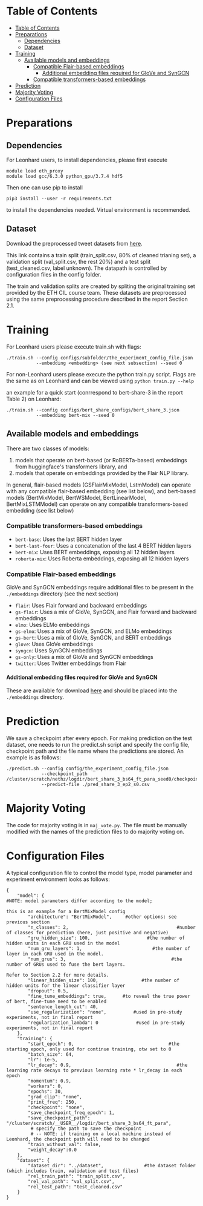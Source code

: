 # Table of Contents
- [Table of Contents](#table-of-contents)
- [Preparations](#preparations)
  - [Dependencies](#dependencies)
  - [Dataset](#dataset)
- [Training](#training)
  - [Available models and embeddings](#available-models-and-embeddings)
    - [Compatible Flair-based embeddings](#compatible-flair-based-embeddings)
      - [Additional embedding files required for GloVe and SynGCN](#additional-embedding-files-required-for-glove-and-syngcn)
    - [Compatible transformers-based embeddings](#compatible-transformers-based-embeddings)
- [Prediction](#prediction)
- [Majority Voting](#majority-voting)
- [Configuration Files](#configuration-files)

# Preparations

## Dependencies 
For Leonhard users, to install dependencies, please first execute
```
module load eth_proxy
module load gcc/6.3.0 python_gpu/3.7.4 hdf5
```
Then one can use pip to install
```
pip3 install --user -r requirements.txt
```
to install the dependencies needed. Virtual environment is recommended.

## Dataset
Download the preprocessed tweet datasets from [here](https://polybox.ethz.ch/index.php/s/Tb0QWEKEK9Bhiqy?path=%2Fdataset%2Ffinal_dataset).

This link contains a train split (train_split.csv, 80% of cleaned trianing set), a validation split (val_split.csv, the rest 20%) and a test split (test_cleaned.csv, label unknown). 
The datapath is controlled by configuration files in the config folder.

The train and validation splits are created by spliting the original training set provided by the ETH CIL course team.
These datasets are preprocessed using the same preprocessing procedure described in the report Section 2.1.

# Training
For Leonhard users please execute train.sh with flags:
```
./train.sh --config configs/subfolder/the_experiment_config_file.json 
           --embedding <embedding> (see next subsection) --seed 0
```

For non-Leonhard users please execute the python train.py script. Flags are the same as on Leonhard and can be viewed using `python train.py --help`


an example for a quick start (conrrespond to bert-share-3 in the report Table 2) on Leonhard:
```
./train.sh --config configs/bert_share_configs/bert_share_3.json 
           --embedding bert-mix --seed 0
```

## Available models and embeddings
There are two classes of models: 
1. models that operate on bert-based (or RoBERTa-based) embeddings from huggingface's transformers library, and 
2. models that operate on embeddings provided by the Flair NLP library. 

In general, flair-based models (GSFlairMixModel, LstmModel) can operate with any compatible flair-based embedding (see list below), and bert-based models (BertMixModel, BertWSModel, BertLinearModel, BertMixLSTMModel) can operate on any compatible transformers-based embedding (see list below)

### Compatible transformers-based embeddings
- `bert-base`: Uses the last BERT hidden layer
- `bert-last-four`: Uses a concatenation of the last 4 BERT hidden layers
- `bert-mix`: Uses BERT embeddings, exposing all 12 hidden layers
- `roberta-mix`: Uses Roberta embeddings, exposing all 12 hidden layers


### Compatible Flair-based embeddings
GloVe and SynGCN embeddings require additional files to be present in the `./embeddings` directory (see the next section)

- `flair`: Uses Flair forward and backward embeddings 
- `gs-flair`: Uses a mix of GloVe, SynGCN, and Flair forward and backward embeddings 
- `elmo`: Uses ELMo embeddings
- `gs-elmo`: Uses a mix of GloVe, SynGCN, and ELMo embeddings
- `gs-bert`: Uses a mix of GloVe, SynGCN, and BERT embeddings
- `glove`: Uses GloVe embeddings
- `syngcn`: Uses SynGCN embeddings
- `gs-only`: Uses a mix of GloVe and SynGCN embeddings
- `twitter`: Uses Twitter embeddings from Flair

#### Additional embedding files required for GloVe and SynGCN

These are available for download [here](https://polybox.ethz.ch/index.php/s/Tb0QWEKEK9Bhiqy?path=%2Fembeddings) and should be placed into the `./embeddings` directory.


# Prediction
We save a checkpoint after every epoch. For making prediction on the test dataset, one needs to run the 
predict.sh script and specify the config file, checkpoint path and the file name where the predictions are stored. An example is as follows:
```
./predict.sh --config config/the_experiment_config_file.json 
             --checkpoint_path /cluster/scratch/nethz/logdir/bert_share_3_bs64_ft_para_seed0/checkpoint_2.tar 
             --predict-file ./pred_share_3_ep2_s0.csv
```

# Majority Voting
The code for majority voting is in `maj_vote.py`. The file must be manually modified with the names of the prediction files to do majority voting on.

# Configuration Files
A typical configuration file to control the model type, model parameter and experiment environment looks as follows:

```
{
    "model": {                                                      #NOTE: model parameters differ according to the model;
                                                                                 this is an example for a BertMixModel config
        "architecture": "BertMixModel",     #other options: see previous section
        "n_classes": 2,                                        #number of classes for prediction (here, just positive and negative)
        "gru_hidden_size": 100,                     #the number of hidden units in each GRU used in the model
        "num_gru_layers": 1,                          #the number of layer in each GRU used in the model.
        "num_grus": 3,                                       #the number of GRUs used to fuse the bert layers. 
                                                                                Refer to Section 2.2 for more details.
        "linear_hidden_size": 100,                #the number of hidden units for the linear classifier layer 
        "dropout": 0.5, 
        "fine_tune_embeddings": true,      #to reveal the true power of bert, fine-tune need to be enabled
        "sentence_length_cut": 40, 
        "use_regularization": "none",          #used in pre-study experiments, not in final report
        "regularization_lambda": 0              #used in pre-study experiments, not in final report
    },
    "training": {
        "start_epoch": 0,                                   #the starting epoch, only used for continue training, otw set to 0
        "batch_size": 64,  
        "lr": 1e-5,
        "lr_decay": 0.9,                                       #the learning rate decays to previous learning rate * lr_decay in each epoch
        "momentum": 0.9,
        "workers": 0, 
        "epochs": 30,
        "grad_clip": "none",
        "print_freq": 250,
        "checkpoint": "none",
        "save_checkpoint_freq_epoch": 1,  
        "save_checkpoint_path": "/cluster/scratch/__USER__/logdir/bert_share_3_bs64_ft_para",  
         # specify the path to save the checkpoint 
         # -- NOTE: if training on a local machine instead of Leonhard, the checkpoint path will need to be changed
        "train_without_val": false,
        "weight_decay":0.0
    },
    "dataset": {
        "dataset_dir": "../dataset",               #the dataset folder (which includes train, validation and test files)
        "rel_train_path": "train_split.csv",
        "rel_val_path": "val_split.csv",
        "rel_test_path": "test_cleaned.csv"
    }
}

```




